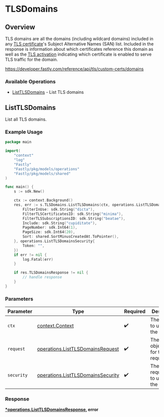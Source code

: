 # TLSDomains

## Overview

TLS domains are all the domains (including wildcard domains) included in any [TLS certificate](#tls_certificates)'s Subject Alternative Names (SAN) list. Included in the response is information about which certificates reference this domain as well as the [TLS activation](#tls_activations) indicating which certificate is enabled to serve TLS traffic for the domain.

<https://developer.fastly.com/reference/api/tls/custom-certs/domains>
### Available Operations

* [ListTLSDomains](#listtlsdomains) - List TLS domains

## ListTLSDomains

List all TLS domains.

### Example Usage

```go
package main

import(
	"context"
	"log"
	"Fastly"
	"Fastly/pkg/models/operations"
	"Fastly/pkg/models/shared"
)

func main() {
    s := sdk.New()

    ctx := context.Background()
    res, err := s.TLSDomains.ListTLSDomains(ctx, operations.ListTLSDomainsRequest{
        FilterInUse: sdk.String("dicta"),
        FilterTLSCertificatesID: sdk.String("minima"),
        FilterTLSSubscriptionsID: sdk.String("beatae"),
        Include: sdk.String("cupiditate"),
        PageNumber: sdk.Int64(1),
        PageSize: sdk.Int64(20),
        Sort: shared.SortMinusCreatedAt.ToPointer(),
    }, operations.ListTLSDomainsSecurity{
        Token: "",
    })
    if err != nil {
        log.Fatal(err)
    }

    if res.TLSDomainsResponse != nil {
        // handle response
    }
}
```

### Parameters

| Parameter                                                                              | Type                                                                                   | Required                                                                               | Description                                                                            |
| -------------------------------------------------------------------------------------- | -------------------------------------------------------------------------------------- | -------------------------------------------------------------------------------------- | -------------------------------------------------------------------------------------- |
| `ctx`                                                                                  | [context.Context](https://pkg.go.dev/context#Context)                                  | :heavy_check_mark:                                                                     | The context to use for the request.                                                    |
| `request`                                                                              | [operations.ListTLSDomainsRequest](../../models/operations/listtlsdomainsrequest.md)   | :heavy_check_mark:                                                                     | The request object to use for the request.                                             |
| `security`                                                                             | [operations.ListTLSDomainsSecurity](../../models/operations/listtlsdomainssecurity.md) | :heavy_check_mark:                                                                     | The security requirements to use for the request.                                      |


### Response

**[*operations.ListTLSDomainsResponse](../../models/operations/listtlsdomainsresponse.md), error**

